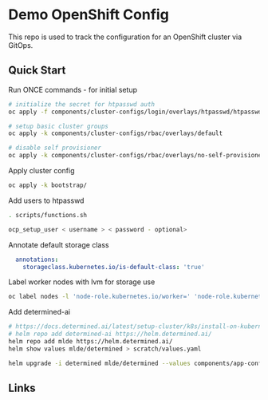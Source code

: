 # Demo OpenShift Config

This repo is used to track the configuration for an OpenShift cluster via GitOps.

## Quick Start

Run ONCE commands - for initial setup

```sh
# initialize the secret for htpasswd auth
oc apply -f components/cluster-configs/login/overlays/htpasswd/htpasswd-secret.yaml

# setup basic cluster groups
oc apply -k components/cluster-configs/rbac/overlays/default

# disable self provisioner
oc apply -k components/cluster-configs/rbac/overlays/no-self-provisioner
```

Apply cluster config

```sh
oc apply -k bootstrap/
```

Add users to htpasswd

```sh
. scripts/functions.sh

ocp_setup_user < username > < password - optional>
```

Annotate default storage class

```yaml
  annotations:
    storageclass.kubernetes.io/is-default-class: 'true'
```

Label worker nodes with lvm for storage use

```sh
oc label nodes -l 'node-role.kubernetes.io/worker=' 'node-role.kubernetes.io/lvm='
```

Add determined-ai

```sh
# https://docs.determined.ai/latest/setup-cluster/k8s/install-on-kubernetes.html
# helm repo add determined-ai https://helm.determined.ai/
helm repo add mlde https://helm.determined.ai/
helm show values mlde/determined > scratch/values.yaml

helm upgrade -i determined mlde/determined --values components/app-configs/mlde/base/helm-values.yaml
```

## Links
